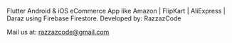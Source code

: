 


Flutter Android & iOS eCommerce App like Amazon | FlipKart | AliExpress | Daraz using Firebase Firestore.
Developed by: RazzazCode

Mail us at: razzazcode@gmail.com
